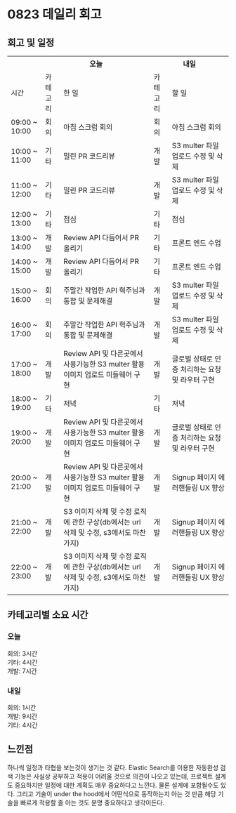 # 0823 데일리 회고

## 회고 및 일정

  <table>
    <tr>
      <th></th>
      <th colspan="2">오늘</th>
      <th colspan="2">내일</th>
    </tr>
    <tr>
      <td>시간</td>
      <td>카테고리</td>
      <td>한 일</td>
      <td>카테고리</td>
      <td>할 일</td>
    </tr>
    <tr>
          <td>09:00 ~ 10:00</td>
          <td>회의</td>
          <td>아침 스크럼 회의</td>
          <td>회의</td>
          <td>아침 스크럼 회의</td>
        </tr><tr>
          <td>10:00 ~ 11:00</td>
          <td>기타</td>
          <td>밀린 PR 코드리뷰</td>
          <td>개발</td>
          <td>S3 multer 파일 업로드 수정 및 삭제</td>
        </tr><tr>
          <td>11:00 ~ 12:00</td>
          <td>기타</td>
          <td>밀린 PR 코드리뷰</td>
          <td>개발</td>
          <td>S3 multer 파일 업로드 수정 및 삭제</td>
        </tr><tr>
          <td>12:00 ~ 13:00</td>
          <td>기타</td>
          <td>점심</td>
          <td>기타</td>
          <td>점심</td>
        </tr><tr>
          <td>13:00 ~ 14:00</td>
          <td>개발</td>
          <td>Review API 다듬어서 PR 올리기</td>
          <td>기타</td>
          <td>프론트 엔드 수업</td>
        </tr><tr>
          <td>14:00 ~ 15:00</td>
          <td>개발</td>
          <td>Review API 다듬어서 PR 올리기</td>
          <td>기타</td>
          <td>프론트 엔드 수업</td>
        </tr><tr>
          <td>15:00 ~ 16:00</td>
          <td>회의</td>
          <td>주말간 작업한 API 혁주님과 통합 및 문제해결</td>
          <td>개발</td>
          <td>S3 multer 파일 업로드 수정 및 삭제</td>
        </tr><tr>
          <td>16:00 ~ 17:00</td>
          <td>회의</td>
          <td>주말간 작업한 API 혁주님과 통합 및 문제해결</td>
          <td>개발</td>
          <td>S3 multer 파일 업로드 수정 및 삭제</td>
        </tr><tr>
          <td>17:00 ~ 18:00</td>
          <td>개발</td>
          <td>Review API 및 다른곳에서 사용가능한 S3 multer 활용 이미지 업로드 미들웨어 구현 </td>
          <td>개발</td>
          <td>글로벌 상태로 인증 처리하는 요청 및 라우터 구현</td>
        </tr><tr>
          <td>18:00 ~ 19:00</td>
          <td>기타</td>
          <td>저녁</td>
          <td>기타</td>
          <td>저녁</td>
        </tr><tr>
          <td>19:00 ~ 20:00</td>
          <td>개발</td>
          <td>Review API 및 다른곳에서 사용가능한 S3 multer 활용 이미지 업로드 미들웨어 구현 </td>
          <td>개발</td>
          <td>글로벌 상태로 인증 처리하는 요청 및 라우터 구현</td>
        </tr><tr>
          <td>20:00 ~ 21:00</td>
          <td>개발</td>
          <td>Review API 및 다른곳에서 사용가능한 S3 multer 활용 이미지 업로드 미들웨어 구현 </td>
          <td>개발</td>
          <td>Signup 페이지 에러핸들링 UX 향상</td>
        </tr><tr>
          <td>21:00 ~ 22:00</td>
          <td>개발</td>
          <td>S3 이미지 삭제 및 수정 로직에 관한 구상(db에서는 url 삭제 및 수정, s3에서도 마찬가지)</td>
          <td>개발</td>
          <td>Signup 페이지 에러핸들링 UX 향상</td>
        </tr><tr>
          <td>22:00 ~ 23:00</td>
          <td>개발</td>
          <td>S3 이미지 삭제 및 수정 로직에 관한 구상(db에서는 url 삭제 및 수정, s3에서도 마찬가지)</td>
          <td>개발</td>
          <td>Signup 페이지 에러핸들링 UX 향상</td>
        </tr>
  </table>

## 카테고리별 소요 시간

### 오늘

회의: 3시간<br>기타: 4시간<br>개발: 7시간

### 내일

회의: 1시간<br>개발: 9시간<br>기타: 4시간

## 느낀점

하나씩 일정과 타협을 보는것이 생기는 것 같다. Elastic Search를 이용한 자동완성 검색 기능은 사실상 공부하고 적용이 어려울 것으로 의견이 나오고 있는데, 프로젝트 설계도 중요하지만 일정에 대한 계획도 매우 중요하다고 느낀다. 물론 설계에 포함될수도 있다. 그리고 기술이 under the hood에서 어떤식으로 동작하는지 아는 것 만큼 해당 기술을 빠르게 적용할 줄 아는 것도 분명 중요하다고 생각이든다.
